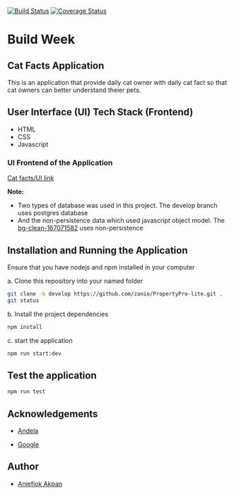 [![Build Status](https://travis-ci.org/zanio/PropertyPro-lite.svg?branch=develop)](https://travis-ci.org/zanio/PropertyPro-lite) [![Coverage Status](https://coveralls.io/repos/github/zanio/PropertyPro-lite/badge.svg?branch=develop)](https://coveralls.io/github/zanio/PropertyPro-lite?branch=develop)

# Build Week

##  Cat Facts Application
This is an application that provide daily cat owner with daily cat fact so that cat owners can better understand theier pets.

## User Interface (UI) Tech Stack (Frontend)

* HTML
* CSS
* Javascript

### UI Frontend of the Application

[Cat facts/UI link](https://catspet-facts.herokuapp.com/)

**Note:** 
* Two types of database was used in this project. The develop branch uses postgres database
* And the non-persistence data which used javascript object model. The [bg-clean-167071582](https://zanio.github.io/PropertyPro-lite/UI) uses non-persistence


## Installation and Running the Application

Ensure that you have nodejs and npm installed in your computer

a. Clone this repository into your named folder

```bash
git clone -b develop https://github.com/zanio/PropertyPro-lite.git .
git status
```

b. Install the project dependencies

```bash
npm install
```

c. start the application

```bash
npm run start:dev
```

## Test the application

```bash
npm run test
```

## Acknowledgements

* [Andela](https://andela.com/)

* [Google](https://google.com/)

## Author

* [Aniefiok Akpan](https://github.com/zanio)
